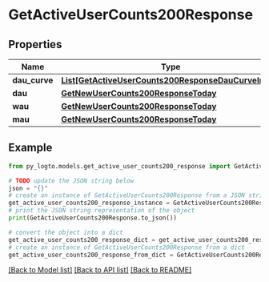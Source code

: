 # GetActiveUserCounts200Response


## Properties

Name | Type | Description | Notes
------------ | ------------- | ------------- | -------------
**dau_curve** | [**List[GetActiveUserCounts200ResponseDauCurveInner]**](GetActiveUserCounts200ResponseDauCurveInner.md) |  | 
**dau** | [**GetNewUserCounts200ResponseToday**](GetNewUserCounts200ResponseToday.md) |  | 
**wau** | [**GetNewUserCounts200ResponseToday**](GetNewUserCounts200ResponseToday.md) |  | 
**mau** | [**GetNewUserCounts200ResponseToday**](GetNewUserCounts200ResponseToday.md) |  | 

## Example

```python
from py_logto.models.get_active_user_counts200_response import GetActiveUserCounts200Response

# TODO update the JSON string below
json = "{}"
# create an instance of GetActiveUserCounts200Response from a JSON string
get_active_user_counts200_response_instance = GetActiveUserCounts200Response.from_json(json)
# print the JSON string representation of the object
print(GetActiveUserCounts200Response.to_json())

# convert the object into a dict
get_active_user_counts200_response_dict = get_active_user_counts200_response_instance.to_dict()
# create an instance of GetActiveUserCounts200Response from a dict
get_active_user_counts200_response_from_dict = GetActiveUserCounts200Response.from_dict(get_active_user_counts200_response_dict)
```
[[Back to Model list]](../README.md#documentation-for-models) [[Back to API list]](../README.md#documentation-for-api-endpoints) [[Back to README]](../README.md)


